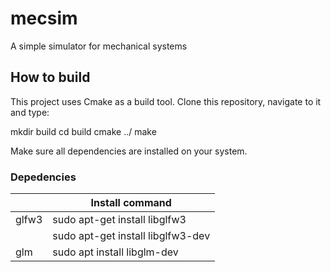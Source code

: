 # mecsim
A simple simulator for mechanical systems

## How to build 
This project uses Cmake as a build tool.
Clone this repository, navigate to it and type:

mkdir build
cd build
cmake ../
make 

Make sure all dependencies are installed on your system.

### Depedencies
|         | Install command                      |
|---------|--------------------------------------|
|  glfw3  | sudo apt-get install libglfw3        |
|         | sudo apt-get install libglfw3-dev    |
|   glm   |sudo apt install libglm-dev           |



